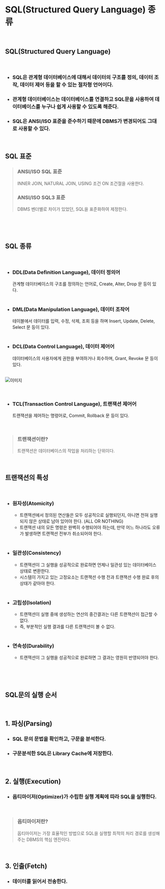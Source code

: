 # **SQL(Structured Query Language) 종류**
<br>

## SQL(Structured Query Language)
  
<br>

* ### SQL은 관계형 데이터베이스에 대해서 **데이터의 구조를 정의, 데이터 조작, 데이터 제어 등을 할 수 있는 절차형 언어이다.**
* ### 관계형 데이터베이스는 데이터베이스를 연결하고 SQL문을 사용하여 데이터베이스를 누구나 쉽게 사용할 수 있도록 해준다.
* ### SQL은 ANSI/ISO 표준을 준수하기 때문에 DBMS가 변경되어도 그대로 사용할 수 있다.

<br>

## SQL 표준
> ### **ANSI/ISO SQL 표준** 
>  INNER JOIN, NATURAL JOIN, USING 조건 ON 조건절을 사용한다.
> ### **ANSI/ISO SQL3 표준**
>  DBMS 벤더별로 차이가 있었던, SQL을 표준화하여 제정한다.

<br><br><br>

## **SQL 종류**

<br>

* ### **DDL(Data Definition Language), 데이터 정의어**
  관계형 데이터베이스의 구조를 정의하는 언어로, Create, Alter, Drop 문 등이 있다.  
  <br>
* ### **DML(Data Manipulation Language), 데이터 조작어**
  테이블에서 데이터를 입력, 수정, 삭제, 조회 등을 하며 Insert, Update, Delete, Select 문 등이 있다.  
  <br>
* ### **DCL(Data Control Language), 데이터 제어어**
  데이터베이스의 사용자에게 권한을 부여하거나 회수하며, Grant, Revoke 문 등이 있다.  
  <br>

![이미지](https://velog.velcdn.com/images/as979200/post/de03e27c-4f6f-48cb-b56e-14951c158fd4/image.png)

  <br>

* ### **TCL(Transaction Control Language), 트랜잭션 제어어**
  트랜잭션을 제어하는 명령어로, Commit, Rollback 문 등이 있다.

<br>

> ### **트랜잭션이란?**
> 트랜잭션은 데이터베이스의 작업을 처리하는 단위이다.

<br>

## **트랜잭션의 특성**
  <br>

* ### 원자성(Atomicity)
  * 트랜잭션에서 정의된 연산들은 모두 성공적으로 실행되던지, 아니면 전혀 실행되지 않은 상태로 남아 있어야 한다. (ALL OR NOTHING)  
  * 트랜잭션 내의 모든 명령은 완벽히 수행되어야 하는데, 만약 어느 하나라도 오류가 발생하면 트랜잭션 전부가 취소되어야 한다.
  <br>
* ### 일관성(Consistency)
  * 트랜잭션이 그 실행을 성공적으로 완료하면 언제나 일관성 있는 데이터베이스 상태로 변환한다.
  * 시스템이 가지고 있는 고정요소는 트랜잭션 수행 전과 트랜잭션 수행 완료 후의 상태가 같아야 한다.  
  <br>
* ### 고립성(Isolation)
  * 트랜잭션이 실행 중에 생성하는 연산의 중간결과는 다른 트랜잭션이 접근할 수 없다.
  * 즉, 부분적인 실행 결과를 다른 트랜잭션이 볼 수 없다.  
  <br>
* ### 연속성(Durability)
  * 트랜잭션이 그 실행을 성공적으로 완료하면 그 결과는 영원히 반영되어야 한다.

<br><br><br>

## **SQL문의 실행 순서**

<br>

## 1. 파싱(Parsing)
* ### SQL 문의 문법을 확인하고, 구문을 분석한다.
* ### 구문분석한 SQL은 Library Cache에 저장한다.  
<br>

## 2. 실행(Execution)
* ### 옵티마이저(Optimizer)가 수립한 실행 계획에 따라 SQL을 실행한다.  
<br>


>### **옵티마이저란**?
> 옵티마이저는 가장 효율적인 방법으로 SQL을 실행할 최적의 처리 경로를 생성해주는 DBMS의 핵심 엔진이다.

<br>

## 3. 인출(Fetch)
* ### 데이터를 읽어서 전송한다.

<br><br>